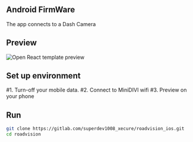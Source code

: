 ## Android FirmWare
The app connects to a Dash Camera

## Preview

![Open React template preview](https://github.com/lub2code/images/blob/main/roadvision.jpg)

## Set up environment

#1. Turn-off your mobile data.
#2. Connect to MiniDIVI wifi
#3. Preview on your phone

## Run
```sh
git clone https://gitlab.com/superdev1008_xecure/roadvision_ios.git
cd roadvision
